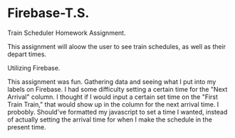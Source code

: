 # Firebase-T.S.
Train Scheduler Homework Assignment.

This assignment will aloow the user to see train schedules, as well as their depart times.

Utilizing Firebase.

This assignment was fun. Gathering data and seeing what I put into my labels on Firebase.
I had some difficulty setting a certain time for the "Next Arrival" column. I thought if I would input a certain set time on the "First Train Train," that would show up in the column for the next arrival time. I probobly. Should've formatted my javascript to set a time I wanted, instead of actually setting the arrival time for when I make the schedule in the present time.